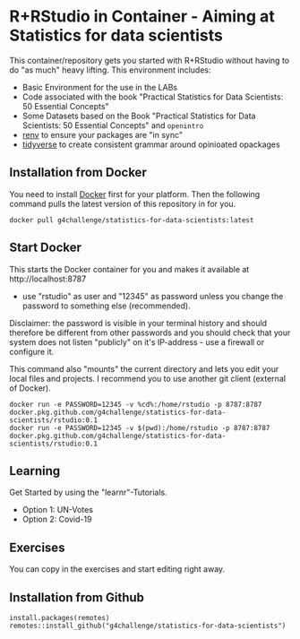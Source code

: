 # R+RStudio in Container - Aiming at Statistics for data scientists

This container/repository gets you started with R+RStudio without having to do "as much" heavy lifting. This environment includes:

- Basic Environment for the use in the LABs
- Code associated with the book "Practical Statistics for Data Scientists: 50 Essential Concepts"
- Some Datasets based on the Book "Practical Statistics for Data Scientists: 50 Essential Concepts" and `openintro`
- [renv](https://rstudio.github.io/renv/index.html) to ensure your packages are "in sync"
- [tidyverse](https://www.tidyverse.org/) to create consistent grammar around opinioated opackages

## Installation from Docker

You need to install [Docker](https://docs.docker.com/get-docker/) first for your platform. Then the following command pulls the latest version of this repository in for you.

```
docker pull g4challenge/statistics-for-data-scientists:latest
```


## Start Docker
This starts the Docker container for you and makes it available at http://localhost:8787 

- use "rstudio" as user and "12345" as password unless you change the password to something else (recommended). 

Disclaimer: the password is visible in your terminal history and should therefore be different from other passwords and you should check that your system does not listen "publicly" on it's IP-address - use a firewall or configure it.

This command also "mounts" the current directory and lets you edit your local files and projects. I recommend you to use another git client (external of Docker).

```
docker run -e PASSWORD=12345 -v %cd%:/home/rstudio -p 8787:8787 docker.pkg.github.com/g4challenge/statistics-for-data-scientists/rstudio:0.1
docker run -e PASSWORD=12345 -v $(pwd):/home/rstudio -p 8787:8787 docker.pkg.github.com/g4challenge/statistics-for-data-scientists/rstudio:0.1
```

## Learning

Get Started by using the "learnr"-Tutorials.

- Option 1: UN-Votes
- Option 2: Covid-19

## Exercises

You can copy in the exercises and start editing right away.

## Installation from Github

```
install.packages(remotes)
remotes::install_github("g4challenge/statistics-for-data-scientists")
```


